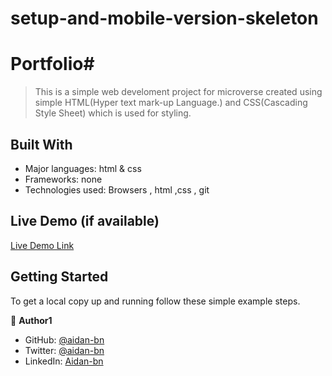 # setup-and-mobile-version-skeleton

# Portfolio# 

> This is a simple web develoment project for microverse created using simple HTML(Hyper text mark-up Language.) and CSS(Cascading Style Sheet) which is used for styling.

## Built With

- Major languages: html & css
- Frameworks: none
- Technologies used: Browsers , html ,css , git

## Live Demo (if available)

[Live Demo Link](https://livedemo.com)

## Getting Started

To get a local copy up and running follow these simple example steps.

👤 **Author1**

- GitHub: [@aidan-bn](https://github.com/aidan-bn)
- Twitter: [@aidan-bn](https://twitter.com/aidan-bn)
- LinkedIn: [Aidan-bn](https://linkedin.com/in/aidan-bn)
